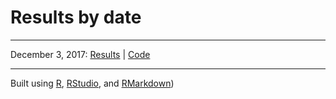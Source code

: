 # Results by date

---

December 3, 2017: [Results](analytics.html) \| [Code](https://github.com/eastvaneuchre/analytics.github.io/blob/master/analytics.Rmd)

---

Built using [R](https://www.r-project.org), [RStudio](https://www.rstudio.com), and [RMarkdown](http://rmarkdown.rstudio.com))
